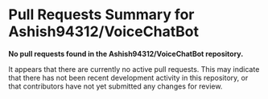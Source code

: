 # Pull Requests Summary for Ashish94312/VoiceChatBot

**No pull requests found in the Ashish94312/VoiceChatBot repository.**

It appears that there are currently no active pull requests. This may indicate that there has not been recent development activity in this repository, or that contributors have not yet submitted any changes for review.